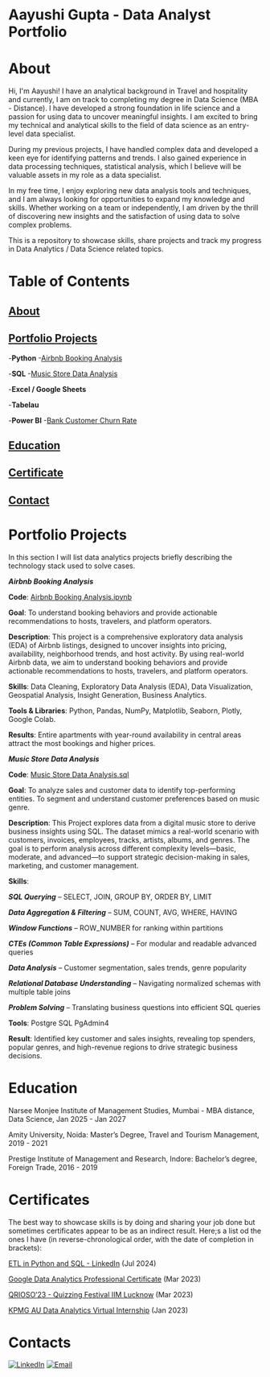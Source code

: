 # Aayushi Gupta - Data Analyst Portfolio

# About

Hi, I'm Aayushi! I have an analytical background in Travel and hospitality and currently, I am on track to completing my degree in Data Science (MBA - Distance). I have developed a strong foundation in life science and a passion for using data to uncover meaningful insights. I am excited to bring my technical and analytical skills to the field of data science as an entry-level data specialist. 

During my previous projects, I have handled complex data and developed a keen eye for identifying patterns and trends. I also gained experience in data processing techniques, statistical analysis, which I believe will be valuable assets in my role as a data specialist. 

In my free time, I enjoy exploring new data analysis tools and techniques, and I am always looking for opportunities to expand my knowledge and skills. Whether working on a team or independently, I am driven by the thrill of discovering new insights and the satisfaction of using data to solve complex problems.

This is a repository to showcase skills, share projects and track my progress in Data Analytics / Data Science related topics. 

# Table of Contents

## [About](#About)
## [Portfolio Projects](#PortfolioProject)

-**Python**
   -[Airbnb Booking Analysis](#AirbnbBookingAnalysis.ipynb.ipynb)
     
-**SQL**
   -[Music Store Data Analysis](#MusicStoreDataAnalysis.sql)
   
-**Excel / Google Sheets**

-**Tabelau**

-**Power BI** 
   -[Bank Customer Churn Rate](https://www.novypro.com/profile_projects/aayushigupta-1?Popup=memberProject&Data=1685871167470x875678774831469800)
   
  
## [Education](#Education)

## [Certificate](#Certificates)

## [Contact](#Contacts)

# Portfolio Projects

In this section I will list data analytics projects briefly describing the technology stack used to solve cases. 

***Airbnb Booking Analysis***

**Code**: [Airbnb Booking Analysis.ipynb](https://github.com/Aayushigupta357/Airbnb-Booking-Analysis/blob/main/Airbnb_booking_analysispynb.ipynb)

**Goal**: To understand booking behaviors and provide actionable recommendations to hosts, travelers, and platform operators.

**Description**: This project is a comprehensive exploratory data analysis (EDA) of Airbnb listings, designed to uncover insights into pricing, availability, neighborhood trends, and host activity. By using real-world Airbnb data, we aim to understand booking behaviors and provide actionable recommendations to hosts, travelers, and platform operators.

**Skills**: Data Cleaning, Exploratory Data Analysis (EDA), Data Visualization, Geospatial Analysis, Insight Generation, Business Analytics.

**Tools & Libraries**: Python, Pandas, NumPy, Matplotlib, Seaborn, Plotly, Google Colab.

**Results**: Entire apartments with year-round availability in central areas attract the most bookings and higher prices.

***Music Store Data Analysis***

**Code**: [Music Store Data Analysis.sql](https://github.com/Aayushigupta357/Music-Store-Data-Analysis/blob/main/Music%20Store%20Data%20Project.sql)

**Goal**: To analyze sales and customer data to identify top-performing entities. To segment and understand customer preferences based on music genre.

**Description**: This Project explores data from a digital music store to derive business insights using SQL. The dataset mimics a real-world scenario with customers, invoices, employees, tracks, artists, albums, and genres. The goal is to perform analysis across different complexity levels—basic, moderate, and advanced—to support strategic decision-making in sales, marketing, and customer management.

**Skills**: 

***SQL Querying*** – SELECT, JOIN, GROUP BY, ORDER BY, LIMIT

***Data Aggregation & Filtering*** – SUM, COUNT, AVG, WHERE, HAVING

***Window Functions*** – ROW_NUMBER for ranking within partitions

***CTEs (Common Table Expressions)*** – For modular and readable advanced queries

***Data Analysis*** – Customer segmentation, sales trends, genre popularity

***Relational Database Understanding*** – Navigating normalized schemas with multiple table joins

***Problem Solving*** – Translating business questions into efficient SQL queries

**Tools**: Postgre SQL PgAdmin4

**Result**: Identified key customer and sales insights, revealing top spenders, popular genres, and high-revenue regions to drive strategic business decisions.

# Education

Narsee Monjee Institute of Management Studies, Mumbai - MBA distance, Data Science, Jan 2025 - Jan 2027

Amity University, Noida: Master’s Degree, Travel and Tourism Management, 2019 - 2021

Prestige Institute of Management and Research, Indore: Bachelor’s degree, Foreign Trade, 2016 - 2019

# Certificates

The best way to showcase skills is by doing and sharing your job done but sometimes certificates appear to be as an indirect result. Here;s a list od the ones I have (in reverse-chronological order, with the date of completion in brackets):

[ETL in Python and SQL - LinkedIn](https://media.licdn.com/dms/image/v2/D4D22AQHi6bV4WCi6Gw/feedshare-shrink_800/feedshare-shrink_800/0/1721253801536?e=1751500800&v=beta&t=5tdhBQADwrGroImHCa95vGHDhPFy7YUEadqQwrAQ28E) (Jul 2024)

[Google Data Analytics Professional Certificate](https://www.coursera.org/account/accomplishments/verify/PE6NV328J4ZV) (Mar 2023)

[QRIOSO’23 - Quizzing Festival IIM Lucknow](https://unstop.com/certificate-preview/645db9c2-6c17-4892-8dd4-bc24af2da928) (Mar 2023)

[KPMG AU Data Analytics Virtual Internship](https://forage-uploads-prod.s3.amazonaws.com/completion-certificates/KPMG%20AU/m7W4GMqeT3bh9Nb2c_KPMG%20AU_vppNdZFmFWCKevJu9_1673691606656_completion_certificate.pdf) (Jan 2023)

# Contacts

[![LinkedIn](https://img.shields.io/badge/LinkedIn-blue?logo=linkedin&logoColor=white)](https://www.linkedin.com/in/aayushi-gupta-8757371a9/)
[![Email](https://img.shields.io/badge/Email-D14836?style=flat&logo=gmail&logoColor=white)](guptaaayushi356@gmail.com)


